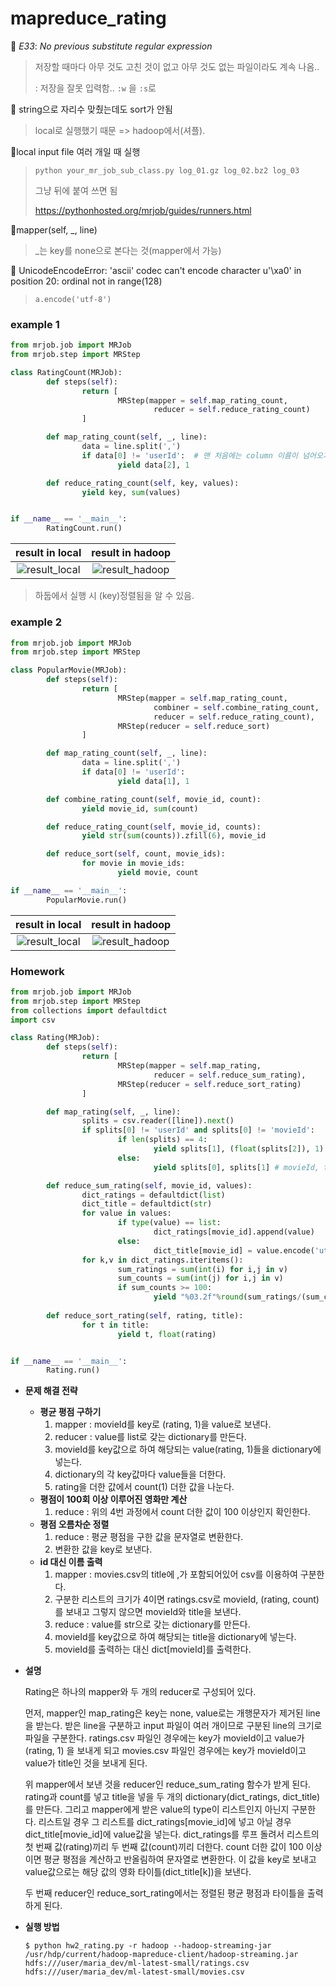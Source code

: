 # mapreduce_rating

:bug: *E33*: *No previous substitute regular expression*

> 저장할 때마다 아무 것도 고친 것이 없고 아무 것도 없는 파일이라도 계속 나옴..
>
> : 저장을 잘못 입력함.. `:w` 을 `:s`로

:bug: string으로 자리수 맞췄는데도 sort가 안됨

> local로 실행했기 때문 => hadoop에서(셔플).

:pencil:local input file 여러 개일 때 실행

> `python your_mr_job_sub_class.py log_01.gz log_02.bz2 log_03`
>
> 그냥 뒤에 붙여 쓰면 됨
>
> https://pythonhosted.org/mrjob/guides/runners.html

:memo:mapper(self, _, line)

> _는 key를 none으로 본다는 것(mapper에서 가능)

:bug: UnicodeEncodeError: 'ascii' codec can't encode character u'\xa0' in position 20: ordinal not in range(128)

> `a.encode('utf-8')`

### example 1

```python
from mrjob.job import MRJob
from mrjob.step import MRStep

class RatingCount(MRJob):
        def steps(self):
                return [
                        MRStep(mapper = self.map_rating_count,
                                reducer = self.reduce_rating_count)
                ]

        def map_rating_count(self, _, line):
                data = line.split(',')
                if data[0] != 'userId':  # 맨 처음에는 column 이름이 넘어오기 때문에 
                        yield data[2], 1

        def reduce_rating_count(self, key, values):
                yield key, sum(values)


if __name__ == '__main__':
        RatingCount.run()
```



|               result in local               |               result in hadoop               |
| :-----------------------------------------: | :------------------------------------------: |
| ![result_local](./screenshot/rating1-1.png) | ![result_hadoop](./screenshot/rating1-2.png) |

> 하둡에서 실행 시 (key)정렬됨을 알 수 있음.



### example 2

```python
from mrjob.job import MRJob
from mrjob.step import MRStep

class PopularMovie(MRJob):
        def steps(self):
                return [
                        MRStep(mapper = self.map_rating_count,
                                combiner = self.combine_rating_count,
                                reducer = self.reduce_rating_count),
                        MRStep(reducer = self.reduce_sort)
                ]

        def map_rating_count(self, _, line):
                data = line.split(',')
                if data[0] != 'userId':
                        yield data[1], 1

        def combine_rating_count(self, movie_id, count):
                yield movie_id, sum(count)

        def reduce_rating_count(self, movie_id, counts):
                yield str(sum(counts)).zfill(6), movie_id

        def reduce_sort(self, count, movie_ids):
                for movie in movie_ids:
                        yield movie, count

if __name__ == '__main__':
        PopularMovie.run()
```

|               result in local               |               result in hadoop               |
| :-----------------------------------------: | :------------------------------------------: |
| ![result_local](./screenshot/rating2-1.png) | ![result_hadoop](./screenshot/rating2-2.png) |



### Homework

```python
from mrjob.job import MRJob
from mrjob.step import MRStep
from collections import defaultdict
import csv

class Rating(MRJob):
        def steps(self):
                return [
                        MRStep(mapper = self.map_rating,
                                reducer = self.reduce_sum_rating),
                        MRStep(reducer = self.reduce_sort_rating)
                ]

        def map_rating(self, _, line):
                splits = csv.reader([line]).next()
                if splits[0] != 'userId' and splits[0] != 'movieId':
                        if len(splits) == 4:
                                yield splits[1], (float(splits[2]), 1) # movieId, (rating, count)
                        else:
                                yield splits[0], splits[1] # movieId, title

        def reduce_sum_rating(self, movie_id, values):
                dict_ratings = defaultdict(list)
                dict_title = defaultdict(str)
                for value in values:
                        if type(value) == list:
                                dict_ratings[movie_id].append(value)
                        else:
                                dict_title[movie_id] = value.encode('utf-8')
                for k,v in dict_ratings.iteritems():
                        sum_ratings = sum(int(i) for i,j in v)
                        sum_counts = sum(int(j) for i,j in v)
                        if sum_counts >= 100:
                                yield "%03.2f"%round(sum_ratings/(sum_counts*1.0),2), dict_title[k] 
                                
        def reduce_sort_rating(self, rating, title):
                for t in title:
                        yield t, float(rating)


if __name__ == '__main__':
        Rating.run()
```

- **문제 해결 전략**

  - **평균 평점 구하기**
    1. mapper : movieId를 key로 (rating, 1)을 value로 보낸다.
    2. reducer : value를 list로 갖는 dictionary를 만든다.
    3. movieId를 key값으로 하여 해당되는 value(rating, 1)들을 dictionary에 넣는다.
    4. dictionary의 각 key값마다 value들을 더한다.
    5. rating을 더한 값에서 count(1) 더한 값을 나눈다.
  - **평점이 100회 이상 이루어진 영화만 계산**
    1. reduce : 위의 4번 과정에서 count 더한 값이 100 이상인지 확인한다.
  - **평점 오름차순 정렬**
    1. reduce : 평균 평점을 구한 값을 문자열로 변환한다.
    2. 변환한 값을 key로 보낸다.
  - **id 대신 이름 출력**
    1. mapper : movies.csv의 title에 ,가 포함되어있어 csv를 이용하여 구분한다.
    2. 구분한 리스트의 크기가 4이면 ratings.csv로 movieId, (rating, count)를 보내고 그렇지 않으면 movieId와 title을 보낸다.
    3. reduce : value를 str으로 갖는 dictionary를 만든다.
    4. movieId를 key값으로 하여 해당되는 title을 dictionary에 넣는다.
    5. movieId를 출력하는 대신 dict[movieId]를 출력한다.

- **설명**

   Rating은 하나의 mapper와 두 개의 reducer로 구성되어 있다. 

   먼저, mapper인 map_rating은 key는 none, value로는 개행문자가 제거된 line을 받는다. 받은 line을 구분하고 input 파일이 여러 개이므로 구분된 line의 크기로 파일을 구분한다. ratings.csv 파일인 경우에는 key가 movieId이고 value가 (rating, 1) 을 보내게 되고 movies.csv 파일인 경우에는 key가 movieId이고 value가 title인 것을 보내게 된다.

   위 mapper에서 보낸 것을 reducer인 reduce_sum_rating 함수가 받게 된다. rating과 count를 넣고 title을 넣을 두 개의 dictionary(dict_ratings, dict_title)를 만든다. 그리고 mapper에게 받은 value의 type이 리스트인지 아닌지 구분한다. 리스트일 경우 그 리스트를 dict_ratings[movie_id]에 넣고 아닐 경우 dict_title[movie_id]에 value값을 넣는다. dict_ratings를 루프 돌려서 리스트의 첫 번째 값(rating)끼리 두 번째 값(count)끼리 더한다. count 더한 값이 100 이상이면 평균 평점을 계산하고 반올림하여 문자열로 변환한다. 이 값을 key로 보내고 value값으로는 해당 값의 영화 타이틀(dict_title[k])을 보낸다.

   두 번째 reducer인 reduce_sort_rating에서는 정렬된 평균 평점과 타이틀을 출력하게 된다.

- **실행 방법**

  `$ python hw2_rating.py -r hadoop --hadoop-streaming-jar /usr/hdp/current/hadoop-mapreduce-client/hadoop-streaming.jar hdfs:///user/maria_dev/ml-latest-small/ratings.csv hdfs:///user/maria_dev/ml-latest-small/movies.csv`